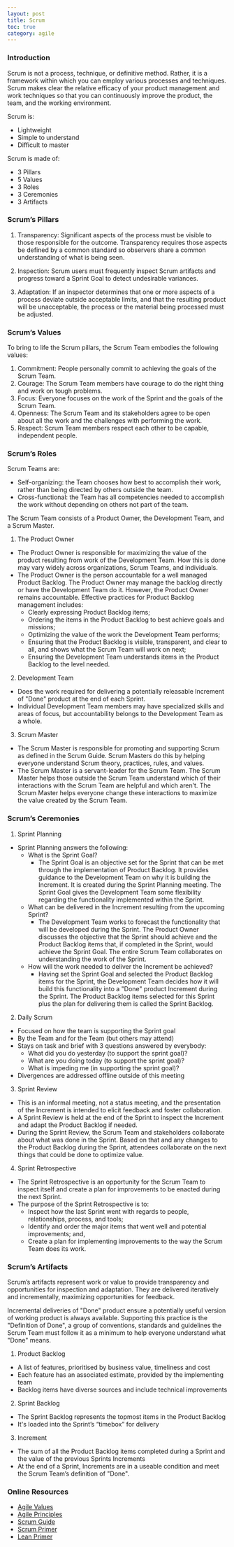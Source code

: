 ```yaml
---
layout: post
title: Scrum
toc: true
category: agile
---
```


### Introduction

Scrum is not a process, technique, or definitive method. Rather, it is a framework within which you can employ various processes and techniques. Scrum makes clear the relative efficacy of your product management and work techniques so that you can continuously improve the product, the team, and the working environment.

Scrum is:

- Lightweight
- Simple to understand
- Difficult to master

Scrum is made of:
- 3 Pillars
- 5 Values
- 3 Roles
- 3 Ceremonies
- 3 Artifacts

### Scrum’s Pillars

1. Transparency: Significant aspects of the process must be visible to those responsible for the outcome. Transparency requires those aspects be defined by a common standard so observers share a common understanding of what is being seen.

2. Inspection: Scrum users must frequently inspect Scrum artifacts and progress toward a Sprint Goal to detect undesirable variances.

3. Adaptation: If an inspector determines that one or more aspects of a process deviate outside acceptable limits, and that the resulting product will be unacceptable, the process or the material being processed must be adjusted.

### Scrum’s Values
To bring to life the Scrum pillars, the Scrum Team embodies the following values:

1. Commitment: People personally commit to achieving the goals of the Scrum Team.
2. Courage: The Scrum Team members have courage to do the right thing and work on tough problems.
3. Focus: Everyone focuses on the work of the Sprint and the goals of the Scrum Team.
4. Openness: The Scrum Team and its stakeholders agree to be open about all the work and the challenges with performing the work.
5. Respect: Scrum Team members respect each other to be capable, independent people.

### Scrum’s Roles

Scrum Teams are:

- Self-organizing: the Team chooses how best to accomplish their work, rather than being directed by others outside the team.
- Cross-functional: the Team has all competencies needed to accomplish the work without depending on others not part of the team.

The Scrum Team consists of a Product Owner, the Development Team, and a Scrum Master.

1. The Product Owner
  - The Product Owner is responsible for maximizing the value of the product resulting from work of the Development Team. How this is done may vary widely across organizations, Scrum Teams, and individuals.
  - The Product Owner is the person accountable for a well managed Product Backlog. The Product Owner may manage the backlog directly or have the Development Team do it. However, the Product Owner remains accountable.
  Effective practices for Product Backlog management includes:
    - Clearly expressing Product Backlog items;
    - Ordering the items in the Product Backlog to best achieve goals and missions;
    - Optimizing the value of the work the Development Team performs;
    - Ensuring that the Product Backlog is visible, transparent, and clear to all, and shows what the Scrum Team will work on next;
    - Ensuring the Development Team understands items in the Product Backlog to the level needed.
2. Development Team
  - Does the work required for delivering a potentially releasable Increment of "Done" product at the end of each Sprint.
  - Individual Development Team members may have specialized skills and areas of focus, but accountability belongs to the Development Team as a whole.
3. Scrum Master
  - The Scrum Master is responsible for promoting and supporting Scrum as defined in the Scrum Guide. Scrum Masters do this by helping everyone understand Scrum theory, practices, rules, and values.
  - The Scrum Master is a servant-leader for the Scrum Team. The Scrum Master helps those outside the Scrum Team understand which of their interactions with the Scrum Team are helpful and which aren’t. The Scrum Master helps everyone change these interactions to maximize the value created by the Scrum Team.

### Scrum’s Ceremonies
1. Sprint Planning
  - Sprint Planning answers the following:
    - What is the Sprint Goal?
      - The Sprint Goal is an objective set for the Sprint that can be met through the implementation of Product Backlog. It provides guidance to the Development Team on why it is building the Increment. It is created during the Sprint Planning meeting. The Sprint Goal gives the Development Team some flexibility regarding the functionality implemented within the Sprint.
    - What can be delivered in the Increment resulting from the upcoming Sprint?
      - The Development Team works to forecast the functionality that will be developed during the Sprint. The Product Owner discusses the objective that the Sprint should achieve and the Product Backlog items that, if completed in the Sprint, would achieve the Sprint Goal. The entire Scrum Team collaborates on understanding the work of the Sprint.
    - How will the work needed to deliver the Increment be achieved?
      - Having set the Sprint Goal and selected the Product Backlog items for the Sprint, the Development Team decides how it will build this functionality into a "Done" product Increment during the Sprint. The Product Backlog items selected for this Sprint plus the plan for delivering them is called the Sprint Backlog.
2. Daily Scrum
  - Focused on how the team is supporting the Sprint goal
  - By the Team and for the Team (but others may attend)
  - Stays on task and brief with 3 questions answered by everybody:
    - What did you do yesterday (to support the sprint goal)?
    - What are you doing today (to support the sprint goal)?
    - What is impeding me (in supporting the sprint goal)?
  - Divergences are addressed offline outside of this meeting
3. Sprint Review
  - This is an informal meeting, not a status meeting, and the presentation of the Increment is intended to elicit feedback and foster collaboration.
  - A Sprint Review is held at the end of the Sprint to inspect the Increment and adapt the Product Backlog if needed.
  - During the Sprint Review, the Scrum Team and stakeholders collaborate about what was done in the Sprint. Based on that and any changes to the Product Backlog during the Sprint, attendees collaborate on the next things that could be done to optimize value.
4. Sprint Retrospective
  - The Sprint Retrospective is an opportunity for the Scrum Team to inspect itself and create a plan for improvements to be enacted during the next Sprint.
  - The purpose of the Sprint Retrospective is to:
    - Inspect how the last Sprint went with regards to people, relationships, process, and tools;
    - Identify and order the major items that went well and potential improvements; and,
    - Create a plan for implementing improvements to the way the Scrum Team does its work.

### Scrum’s Artifacts

Scrum’s artifacts represent work or value to provide transparency and opportunities for inspection and adaptation. They are delivered iteratively and incrementally, maximizing opportunities for feedback.

Incremental deliveries of "Done" product ensure a potentially useful version of working product is always available. Supporting this practice is the "Definition of Done", a group of conventions, standards and guidelines the Scrum Team must follow it as a minimum to help everyone understand what "Done" means.

1. Product Backlog
  - A list of features, prioritised by business value, timeliness and cost
  - Each feature has an associated estimate, provided by the implementing team
  - Backlog items have diverse sources and include technical improvements
2. Sprint Backlog
  - The Sprint Backlog represents the topmost items in the Product Backlog
  - It's loaded into the Sprint’s “timebox” for delivery
3. Increment
  - The sum of all the Product Backlog items completed during a Sprint and the value of the previous Sprints Increments
  - At the end of a Sprint, Increments are in a useable condition and meet the Scrum Team’s definition of "Done".

### Online Resources

- [Agile Values](http://agilemanifesto.org)
- [Agile Principles](http://agilemanifesto.org/principles.html)
- [Scrum Guide](https://www.scrumguides.org/scrum-guide.html)
- [Scrum Primer](http://scrumprimer.org/scrumprimer20.pdf)
- [Lean Primer](http://www.leanprimer.com/downloads/lean_primer.pdf)
